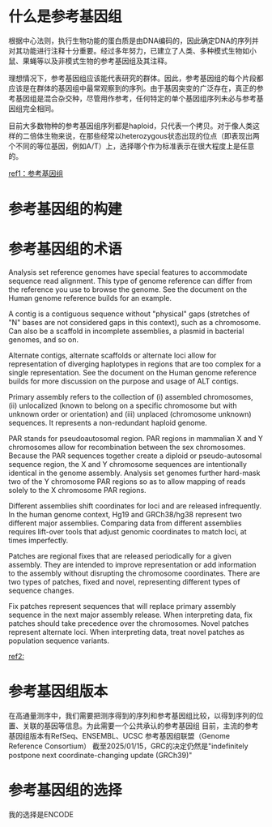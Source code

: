 # 什么是参考基因组

根据中心法则，执行生物功能的蛋白质是由DNA编码的，因此确定DNA的序列并对其功能进行注释十分重要。经过多年努力，已建立了人类、多种模式生物如小鼠、果蝇等以及非模式生物的参考基因组及其注释。

理想情况下，参考基因组应该能代表研究的群体。因此，参考基因组的每个片段都应该是在群体的基因组中最常观察到的序列。由于基因突变的广泛存在，真正的参考基因组是混合杂交种，尽管用作参考，任何特定的单个基因组序列未必与参考基因组完全相同。

目前大多数物种的参考基因组序列都是haploid，只代表一个拷贝。对于像人类这样的二倍体生物来说，在那些经常以heterozygous状态出现的位点（即表现出两个不同的等位基因，例如A/T）上，选择哪个作为标准表示在很大程度上是任意的。

[ref1：参考基因组](https://gatk.broadinstitute.org/hc/en-us/articles/360035891071-Reference-genome)

# 参考基因组的构建

# 参考基因组的术语

Analysis set reference genomes have special features to accommodate sequence read alignment. This type of genome reference can differ from the reference you use to browse the genome. See the document on the Human genome reference builds for an example.

A contig is a contiguous sequence without "physical" gaps (stretches of "N" bases are not considered gaps in this context), such as a chromosome. Can also be a scaffold in incomplete assemblies, a plasmid in bacterial genomes, and so on.

Alternate contigs, alternate scaffolds or alternate loci allow for representation of diverging haplotypes in regions that are too complex for a single representation. See the document on the Human genome reference builds for more discussion on the purpose and usage of ALT contigs.

Primary assembly refers to the collection of (i) assembled chromosomes, (ii) unlocalized (known to belong on a specific chromosome but with unknown order or orientation) and (iii) unplaced (chromosome unknown) sequences. It represents a non-redundant haploid genome.

PAR stands for pseudoautosomal region. PAR regions in mammalian X and Y chromosomes allow for recombination between the sex chromosomes. Because the PAR sequences together create a diploid or pseudo-autosomal sequence region, the X and Y chromosome sequences are intentionally identical in the genome assembly. Analysis set genomes further hard-mask two of the Y chromosome PAR regions so as to allow mapping of reads solely to the X chromosome PAR regions.

Different assemblies shift coordinates for loci and are released infrequently. In the human genome context, Hg19 and GRCh38/hg38 represent two different major assemblies. Comparing data from different assemblies requires lift-over tools that adjust genomic coordinates to match loci, at times imperfectly.

Patches are regional fixes that are released periodically for a given assembly. They are intended to improve representation or add information to the assembly without disrupting the chromosome coordinates. There are two types of patches, fixed and novel, representing different types of sequence changes.

Fix patches represent sequences that will replace primary assembly sequence in the next major assembly release. When interpreting data, fix patches should take precedence over the chromosomes.
Novel patches represent alternate loci. When interpreting data, treat novel patches as population sequence variants.

[ref2: ](https://gatk.broadinstitute.org/hc/en-us/articles/360041155232-Reference-Genome-Components)
# 参考基因组版本
在高通量测序中，我们需要把测序得到的序列和参考基因组比较，以得到序列的位置、关联的基因等信息。为此需要一个公共承认的参考基因组
目前，主流的参考基因组版本有RefSeq、ENSEMBL、UCSC
参考基因组联盟（Genome Reference Consortium）
截至2025/01/15，GRC的决定仍然是"indefinitely postpone next coordinate-changing update (GRCh39)"

# 参考基因组的选择

我的选择是ENCODE


